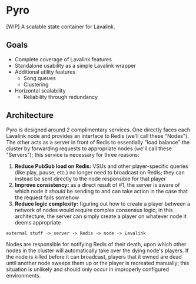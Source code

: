 # Pyro
\[WIP\] A scalable state container for Lavalink.

## Goals
- Complete coverage of Lavalink features
- Standalone usability as a simple Lavalink wrapper
- Additional utility features
  - Song queues
  - Clustering
- Horizontal scalability
  - Reliability through redundancy

## Architecture
Pyro is designed around 2 complimentary services. One directly faces each Lavalink node and provides an interface to Redis (we'll call these "Nodes"). The other acts as a server in front of Redis to essentially "load balance" the cluster by forwarding requests to appropriate nodes (we'll call these "Servers"); this service is necessary for three reasons:

1. **Reduce PubSub load on Redis:** VSUs and other player-specific queries (like play, pause, etc.) no longer need to broadcast on Redis; they can instead be sent directly to the node responsible for that player
2. **Improve consistency:** as a direct result of #1, the server is aware of which node it *should* be sending to and can take action in the case that the request fails somehow
3. **Reduce logic complexity:** figuring out how to create a player between a network of nodes would require complex consensus logic; in this architecture, the server can simply create a player on whatever node it deems appropriate

```
external stuff -> server -> Redis -> node -> Lavalink
```

Nodes are responsible for notifying Redis of their death, upon which other nodes in the cluster will automatically take over the dying node's players. If the node is killed before it can broadcast, players that it owned are dead until another node sweeps them up or the player is recreated manually; this situation is unlikely and should only occur in improperly configured environments.
